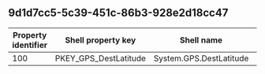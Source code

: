 ## 9d1d7cc5-5c39-451c-86b3-928e2d18cc47

Property identifier | Shell property key | Shell name | Alias
--- | --- | --- | ---
100 | PKEY_GPS_DestLatitude | System.GPS.DestLatitude | 

